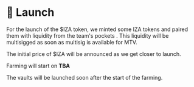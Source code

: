 # 🚀 Launch

For the launch of the $IZA token, we minted some IZA tokens and paired them with liquidity from the team's pockets . This liquidity will be multisigged as soon as multisig is available for MTV.

The initial price of $IZA will be announced as we get closer to launch.

Farming will start on **TBA**

The vaults will be launched soon after the start of the farming.

